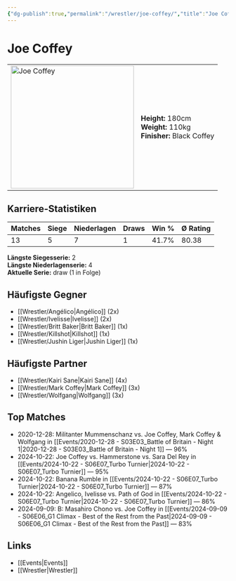 ```yaml
---
{"dg-publish":true,"permalink":"/wrestler/joe-coffey/","title":"Joe Coffey","tags":["wrestler"],"noteIcon":""}
---
```



# Joe Coffey

<table>
        <tr>
        <td><img src="https://github.com/CptSpaulding1980/choke-slam-wrestling/releases/download/images/Joe_Coffey.png" width="280" alt="Joe Coffey"></td>
        <td>
        <b>Height:</b> 180cm<br>
        <b>Weight:</b> 110kg<br>
        <b>Finisher:</b> Black Coffey<br>
        </td>
        </tr>
        </table>
        
## Karriere-Statistiken

| Matches | Siege | Niederlagen | Draws | Win % | Ø Rating |
|---------|-------|-------------|-------|-------|-----------|
| 13 | 5 | 7 | 1 | 41.7% | 80.38 |

**Längste Siegesserie:** 2<br>**Längste Niederlagenserie:** 4<br>**Aktuelle Serie:** draw (1 in Folge)


## Häufigste Gegner
- [[Wrestler/Angélico\|Angélico]] (2x)
- [[Wrestler/Ivelisse\|Ivelisse]] (2x)
- [[Wrestler/Britt Baker\|Britt Baker]] (1x)
- [[Wrestler/Killshot\|Killshot]] (1x)
- [[Wrestler/Jushin Liger\|Jushin Liger]] (1x)

## Häufigste Partner
- [[Wrestler/Kairi Sane\|Kairi Sane]] (4x)
- [[Wrestler/Mark Coffey\|Mark Coffey]] (3x)
- [[Wrestler/Wolfgang\|Wolfgang]] (3x)

## Top Matches
- 2020-12-28: Militanter Mummenschanz vs. Joe Coffey, Mark Coffey & Wolfgang in [[Events/2020-12-28 - S03E03_Battle of Britain - Night 1\|2020-12-28 - S03E03_Battle of Britain - Night 1]] — 96%
- 2024-10-22: Joe Coffey vs. Hammerstone vs. Sara Del Rey in [[Events/2024-10-22 - S06E07_Turbo Turnier\|2024-10-22 - S06E07_Turbo Turnier]] — 95%
- 2024-10-22: Banana Rumble in [[Events/2024-10-22 - S06E07_Turbo Turnier\|2024-10-22 - S06E07_Turbo Turnier]] — 87%
- 2024-10-22: Angelico, Ivelisse vs. Path of God in [[Events/2024-10-22 - S06E07_Turbo Turnier\|2024-10-22 - S06E07_Turbo Turnier]] — 86%
- 2024-09-09: B: Masahiro Chono vs. Joe Coffey in [[Events/2024-09-09 - S06E06_G1 Climax - Best of the Rest from the Past\|2024-09-09 - S06E06_G1 Climax - Best of the Rest from the Past]] — 83%

## Links
- [[Events\|Events]]
- [[Wrestler\|Wrestler]]
